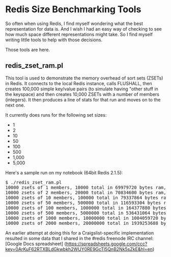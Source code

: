 Redis Size Benchmarking Tools
=============================

So often when using Redis, I find myself wondering what the best
representation for data is.  And I wish I had an easy way of checking to
see how much space different representations might take.  So I find
myself writing little tools to help with those decisions.

Those tools are here.

redis_zset_ram.pl
-----------------

This tool is used to demonstrate the memory overhead of sort sets
(ZSETs) in Redis.  It connects to the local Redis instance, calls
FLUSHALL, then creates 100,000 simple key/value pairs (to simulate
having "other stuff in the keyspace) and then creates 10,000 ZSETs with
a number of members (integers).  It then produces a line of stats for
that run and moves on to the next one.

It currently does runs for the following set sizes:

   * 1
   * 2
   * 10
   * 50
   * 100
   * 500
   * 1,000
   * 5,000

Here's a sample run on my notebook (64bit Redis 2.1.5):

<pre>
$ ./redis_zset_ram.pl
10000 zsets of 1 members, 10000 total in 69979720 bytes ram, 6997/member
10000 zsets of 2 members, 20000 total in 70834600 bytes ram, 3541/member
10000 zsets of 10 members, 100000 total in 79337864 bytes ram, 793/member
10000 zsets of 50 members, 500000 total in 116593304 bytes ram, 233/member
10000 zsets of 100 members, 1000000 total in 164377880 bytes ram, 164/member
10000 zsets of 500 members, 5000000 total in 536431064 bytes ram, 107/member
10000 zsets of 1000 members, 10000000 total in 1004059720 bytes ram, 100/member
10000 zsets of 2000 members, 20000000 total in 1939253688 bytes ram, 96/member
</pre>

An earlier attempt at doing this for a Craigslist-specific
implementation resulted in some data that I shared in the #redis
freenode IRC channel: [Google Docs spreadsheet] (https://spreadsheets.google.com/ccc?key=0ArKuF62RTXBLdGkwbkh2WUY0RE9GcTl5QnB2Nk5sZkE&hl=en)

